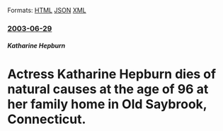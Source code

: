 
Formats: [HTML](/news/2003/06/29/actress-katharine-hepburn-dies-of-natural-causes-at-the-age-of-96-at-her-family-home-in-old-saybrook-connecticut.html)  [JSON](/news/2003/06/29/actress-katharine-hepburn-dies-of-natural-causes-at-the-age-of-96-at-her-family-home-in-old-saybrook-connecticut.json)  [XML](/news/2003/06/29/actress-katharine-hepburn-dies-of-natural-causes-at-the-age-of-96-at-her-family-home-in-old-saybrook-connecticut.xml)  

### [2003-06-29](/news/2003/06/29/index.md)

##### Katharine Hepburn
#  Actress Katharine Hepburn dies of natural causes at the age of 96 at her family home in Old Saybrook, Connecticut.



